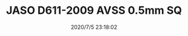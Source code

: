 ﻿---
layout: post 
title: JASO D611-2009 AVSS 0.5mm SQ
tags: JASO
categories: wire-cable
overview: JASO AVSS 0.5mm SQ, AVSS Automation Wire 
series: JASO
part_number: 1-220546
thumb_img: static/202007/440-thumb-20200706071942.jpg
small_img: static/202007/440-20200706071942.jpg
date: 2020/7/5 23:18:02
---



